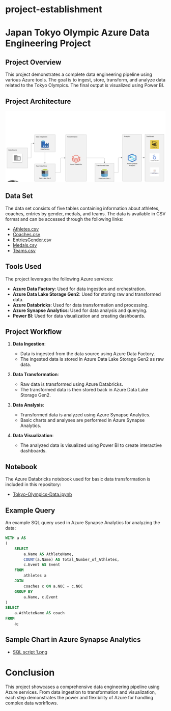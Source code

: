 # project-establishment

# Japan Tokyo Olympic Azure Data Engineering Project

## Project Overview

This project demonstrates a complete data engineering pipeline using various Azure tools. The goal is to ingest, store, transform, and analyze data related to the Tokyo Olympics. The final output is visualized using Power BI.

## Project Architecture

![image](https://github.com/Akshay107app/project-establishment/blob/main/data%20pipeline%20ex.png)


## Data Set

The data set consists of five tables containing information about athletes, coaches, entries by gender, medals, and teams. The data is available in CSV format and can be accessed through the following links:

- [Athletes.csv](https://github.com/Akshay107app/project-establishment/blob/main/Athletes.csv)
- [Coaches.csv](https://github.com/Akshay107app/project-establishment/blob/main/Coaches.csv)
- [EntriesGender.csv](https://github.com/Akshay107app/project-establishment/blob/main/EntriesGender.csv)
- [Medals.csv](https://github.com/Akshay107app/project-establishment/blob/main/SQL%20script%201.png)
- [Teams.csv](https://github.com/Akshay107app/project-establishment/blob/main/Tokyo-Olympics-Data.ipynb)

## Tools Used

The project leverages the following Azure services:

- **Azure Data Factory**: Used for data ingestion and orchestration.
- **Azure Data Lake Storage Gen2**: Used for storing raw and transformed data.
- **Azure Databricks**: Used for data transformation and processing.
- **Azure Synapse Analytics**: Used for data analysis and querying.
- **Power BI**: Used for data visualization and creating dashboards.

## Project Workflow

1. **Data Ingestion**:
   - Data is ingested from the data source using Azure Data Factory.
   - The ingested data is stored in Azure Data Lake Storage Gen2 as raw data.

2. **Data Transformation**:
   - Raw data is transformed using Azure Databricks.
   - The transformed data is then stored back in Azure Data Lake Storage Gen2.

3. **Data Analysis**:
   - Transformed data is analyzed using Azure Synapse Analytics.
   - Basic charts and analyses are performed in Azure Synapse Analytics.

4. **Data Visualization**:
   - The analyzed data is visualized using Power BI to create interactive dashboards.

## Notebook

The Azure Databricks notebook used for basic data transformation is included in this repository:

- [Tokyo-Olympics-Data.ipynb](Tokyo-Olympics-Data.ipynb)

## Example Query

An example SQL query used in Azure Synapse Analytics for analyzing the data:

```sql
WITH a AS 
(
    SELECT 
        a.Name AS AthleteName,
        COUNT(a.Name) AS Total_Number_of_Athletes,
        c.Event AS Event
    FROM 
        athletes a
    JOIN 
        coaches c ON a.NOC = c.NOC
    GROUP BY 
        a.Name, c.Event
)
SELECT 
    a.AthleteName AS coach
FROM 
    a;
```

## Sample Chart in Azure Synapse Analytics
- [SQL script 1.png](https://github.com/Akshay107app/project-establishment/blob/main/Tokyo-Olympics-Data.ipynb)

# Conclusion
This project showcases a comprehensive data engineering pipeline using Azure services. From data ingestion to transformation and visualization, each step demonstrates the power and flexibility of Azure for handling complex data workflows.
